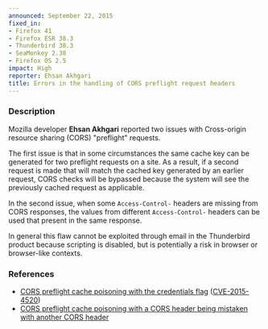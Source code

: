 ```yaml
---
announced: September 22, 2015
fixed_in:
- Firefox 41
- Firefox ESR 38.3
- Thunderbird 38.3
- SeaMonkey 2.38
- Firefox OS 2.5
impact: High
reporter: Ehsan Akhgari
title: Errors in the handling of CORS preflight request headers
---
```


<h3>Description</h3>

<p>Mozilla developer <strong>Ehsan Akhgari</strong> reported two issues with Cross-origin
resource sharing (CORS) "preflight" requests.</p>

<p>The first issue is that in some circumstances the same cache key can be generated for
two preflight requests on a site. As a result, if a second request is made that will match
the cached key generated by an earlier request, CORS checks will be bypassed because the
system will see the previously cached request as applicable.</p>

<p>In the second issue, when some <code>Access-Control-</code> headers are missing from
CORS responses, the values from different <code>Access-Control-</code> headers can be used
that present in the same response. </p>

<p class="note">In general this flaw cannot be exploited through email in the
Thunderbird product because scripting is disabled, but is potentially a risk in
browser or browser-like contexts.</p>

<h3>References</h3>

<ul>
  <li><a href="https://bugzilla.mozilla.org/show_bug.cgi?id=1200856">
       CORS preflight cache poisoning with the credentials flag</a>
(<a href="http://cve.mitre.org/cgi-bin/cvename.cgi?name=CVE-2015-4520"
class="ex-ref">CVE-2015-4520</a>)</li>
  <li><a href="https://bugzilla.mozilla.org/show_bug.cgi?id=1200869">
       CORS preflight cache poisoning with a CORS header being mistaken with another CORS
header</a></li>
</ul>

